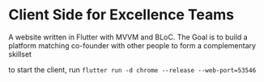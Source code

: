 # Client Side for Excellence Teams

A website written in Flutter with MVVM and BLoC.
The Goal is to build a platform matching co-founder with other people to form a complementary skillset

to start the client, run `flutter run -d chrome --release --web-port=53546`
